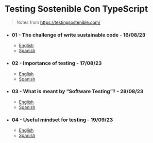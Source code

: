 # Testing Sostenible Con TypeScript

> Notes from https://testingsostenible.com/

* ### 01 - The challenge of write sustainable code - 16/08/23
  * [English](english/01.md)
  * [Spanish](español/01.md)
 
* ### 02 - Importance of testing - 17/08/23
  * [English](english/02.md)
  * [Spanish](español/02.md)

* ### 03 - What is meant by “Software Testing”? - 28/08/23
  * [English](english/03.md)
  * [Spanish](español/03.md)

* ### 04 - Useful mindset for testing - 19/09/23
  * [English](english/04.md)
  * [Spanish](español/04.md)